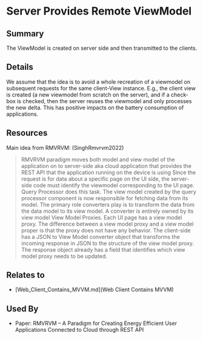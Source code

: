 # Server Provides Remote ViewModel

## Summary
The ViewModel is created on server side and then transmitted to the clients.

## Details
We assume that the idea is to avoid a whole recreation of a viewmodel on subsequent requests for the same client-View instance. E.g., the client view is created (a new viewmodel from scratch on the server), and if a check-box is checked, then the server reuses the viewmodel and only processes the new delta.
This has positive impacts on the battery consumption of applications.

## Resources
Main idea from RMVRVM: (SinghRmvrvm2022)
> RMVRVM paradigm moves both model and view model of the application on to server-side aka cloud application that provides the REST API that the application running on the device is using
> Since the request is for data about a specific page on the UI side, the server-side code must identify the viewmodel corresponding to the UI page. Query Processor does this task.
> The view model created by the query processor component is now responsible for fetching data from its model.
> The primary role converters play is to transform the data from the data model to its view model. A converter is entirely owned by its view model
> View Model Proxies. Each UI page has a view model proxy. The difference between a view model proxy and a view model proper is that the proxy does not have any behavior.
> The client-side has a JSON to View Model converter object that transforms the incoming response in JSON to the structure of the view model proxy. The response object already has a field that identifies which view model proxy needs to be updated.


## Relates to

* [Web_Client_Contains_MVVM.md](Web Client Contains MVVM)

## Used By
* Paper: RMVRVM – A Paradigm for Creating Energy Efficient User Applications Connected to Cloud through REST API

